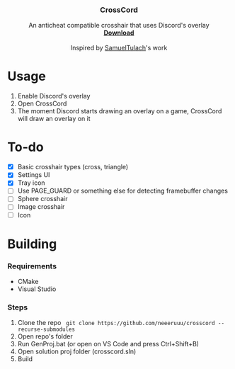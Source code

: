 <h3 align="center">CrossCord</h3>

<p align="center">
    An anticheat compatible crosshair that uses Discord's overlay
    <br/>
    <a href="https://github.com/neeeruuu/crosscord/releases/latest"><strong>Download</strong></a>
    <br/>
    <br/>
    Inspired by <a href="https://github.com/SamuelTulach">SamuelTulach</a>'s work
</p>


# Usage
1. Enable Discord's overlay
2. Open CrossCord
3. The moment Discord starts drawing an overlay on a game, CrossCord will draw an overlay on it

# To-do
- [x] Basic crosshair types (cross, triangle)
- [x] Settings UI
- [x] Tray icon
- [ ] Use PAGE_GUARD or something else for detecting framebuffer changes
- [ ] Sphere crosshair
- [ ] Image crosshair
- [ ] Icon

# Building
### Requirements
* CMake
* Visual Studio

### Steps
1. Clone the repo ````
git clone https://github.com/neeeruuu/crosscord --recurse-submodules````
2. Open repo's folder
3. Run GenProj.bat (or open on VS Code and press Ctrl+Shift+B)
4. Open solution proj folder (crosscord.sln)
5. Build
